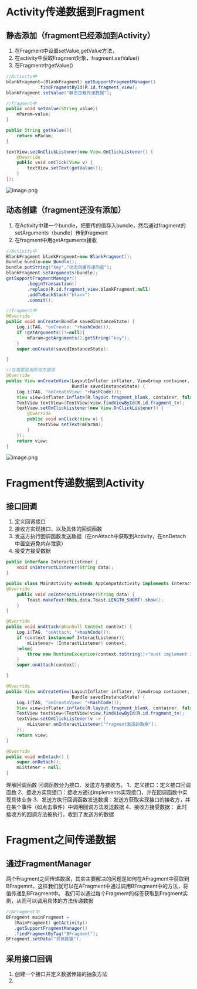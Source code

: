 # Activity传递数据到Fragment
## 静态添加（fragment已经添加到Activity）

1. 在Fragment中设置setValue,getValue方法，
2. 在activity中获取Fragment对象，fragment.setValue()
3. 在Fragment中getValue()
```java
//Activity中
blankFragment=(BlankFragment) getSupportFragmentManager()
            .findFragmentById(R.id.fragment_view);
blankFragment.setValue("静态加载传递数据");
```
```java
//fragment中
public void setValue(String value){
    mParam=value;
}

public String getValue(){
    return mParam;
}

textView.setOnClickListener(new View.OnClickListener() {
    @Override
    public void onClick(View v) {
        textView.setText(getValue());
    }
});
```
![image.png](https://cdn.nlark.com/yuque/0/2023/png/32682386/1683366059748-4fd197e0-ca1f-4b8b-b00c-ea1416077a34.png#averageHue=%23d9d9d9&clientId=udf049f85-6022-4&from=paste&height=571&id=ueddc9120&originHeight=856&originWidth=420&originalType=binary&ratio=1.5&rotation=0&showTitle=false&size=58115&status=done&style=none&taskId=uacca6771-0750-4c8c-9fd6-0aeb40a6ef8&title=&width=280)
## 动态创建（fragment还没有添加）

1. 在Activity中建一个bundle，把要传的值存入bundle，然后通过fragment的setArguments（bundle）传到fragment
2. 在fragment中用getArguments接收
```java
//Activity中
BlankFragment blankFragment=new BlankFragment();
Bundle bundle=new Bundle();
bundle.putString("key","动态创建传递的值");
blankFragment.setArguments(bundle);
getSupportFragmentManager()
        .beginTransaction()
        .replace(R.id.fragment_view,blankFragment,null)
        .addToBackStack("blank")
        .commit();
```
```java
//fragment中
@Override
public void onCreate(Bundle savedInstanceState) {
    Log.i(TAG, "onCreate: "+hashCode());
    if (getArguments()!=null){
        mParam=getArguments().getString("key");
    }
    super.onCreate(savedInstanceState);

}

//在需要使用的地方使用
@Override
public View onCreateView(LayoutInflater inflater, ViewGroup container,
                         Bundle savedInstanceState) {
    Log.i(TAG, "onCreateView: "+hashCode());
    View view=inflater.inflate(R.layout.fragment_blank, container, false);
    TextView textView=(TextView)view.findViewById(R.id.fragment_tv);
    textView.setOnClickListener(new View.OnClickListener() {
        @Override
        public void onClick(View v) {
            textView.setText(mParam);
        }
    });
    return view;
}
```
![image.png](https://cdn.nlark.com/yuque/0/2023/png/32682386/1683366457118-9fda9da3-d2a8-4318-b98e-86e81a6fb1f5.png#averageHue=%23d8d8d8&clientId=udf049f85-6022-4&from=paste&height=571&id=u24eef9fd&originHeight=856&originWidth=420&originalType=binary&ratio=1.5&rotation=0&showTitle=false&size=56943&status=done&style=none&taskId=u7d0d8293-70a8-4d84-9e8e-66ab68a162d&title=&width=280)
# Fragment传递数据到Activity
## 接口回调

1. 定义回调接口
2. 接收方实现接口，以及具体的回调函数
3. 发送方执行回调函数发送数据（在onAttach中获取到Activity，在onDetach中置空避免内存泄露）
4. 接受方接受数据
```java
public interface InteractListener {
    void onInteractListener(String data);
}
```
```java
public class MainActivity extends AppCompatActivity implements InteractListener {
@Override
    public void onInteractListener(String data) {
        Toast.makeText(this,data,Toast.LENGTH_SHORT).show();
    }
}
```
```java
@Override
public void onAttach(@NonNull Context context) {
    Log.i(TAG, "onAttach: "+hashCode());
    if (context instanceof InteractListener){
        mListener= (InteractListener) context;
    }else{
        throw new RuntimeException(context.toString()+"must implement InteractListener");
    }
    super.onAttach(context);

}

@Override
public View onCreateView(LayoutInflater inflater, ViewGroup container,
                         Bundle savedInstanceState) {
    Log.i(TAG, "onCreateView: "+hashCode());
    View view=inflater.inflate(R.layout.fragment_blank, container, false);
    TextView textView=(TextView)view.findViewById(R.id.fragment_tv);
    textView.setOnClickListener(v -> {
        mListener.onInteractListener("fragment发送的数据");
    });
    return view;
}

@Override
public void onDetach() {
    super.onDetach();
    mListener = null;
}
```
理解回调函数 回调函数分为接口、发送方与接收方。
1、定义接口：定义接口回调函数
2、接收方实现接口：接收方通过implements实现接口，并在回调函数中实现具体业务
3、发送方执行回调函数发送数据：发送方获取实现接口的接收方，并在某个事件（如点击事件）中调用回调方法发送数据
4、接收方接受数据： 此时接收方的回调方法被执行，收到了发送方的数据

# Fragment之间传递数据
## 通过FragmentManager
两个Fragment之间传递数据，其实主要解决的问题是如何在AFragment中获取到BFragemnt，这样我们就可以在AFragment中通过调用BFragment中的方法，将值传递到BFragment中。
我们可以通过每个Fragment的标签获取到Fragment实例，从而可以调用具体的方法传递数据
```java
//AFragment中
BFragment mainFragment =
   (MainFragment) getActivity()
   .getSupportFragmentManager()
   .findFragmentByTag("BFragment");
BFragment.setData("具体数据");
```
## 采用接口回调

1. 创建一个接口并定义数据传输的抽象方法
2. 

